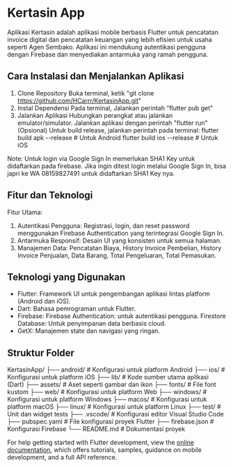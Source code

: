 # Kertasin App
Aplikasi Kertasin adalah aplikasi mobile berbasis Flutter untuk pencatatan invoice digital dan pencatatan keuangan yang lebih efisien untuk usaha seperti Agen Sembako. Aplikasi ini mendukung autentikasi pengguna dengan Firebase dan menyediakan antarmuka yang ramah pengguna.

## Cara Instalasi dan Menjalankan Aplikasi
1. Clone Repository
   Buka terminal, ketik "git clone https://github.com/HCarrr/KertasinApp.git"
2. Instal Dependensi
   Pada terminal, Jalankan perintah "flutter pub get"
3. Jalankan Aplikasi
   Hubungkan perangkat atau jalankan emulator/simulator. Jalankan aplikasi dengan perintah "flutter run"
   (Opsional) Untuk build release, jalankan perintah pada terminal:
       flutter build apk --release # Untuk Android
       flutter build ios --release # Untuk iOS

Note: Untuk login via Google Sign In memerlukan SHA1 Key untuk didaftarkan pada firebase. Jika ingin ditest login melalui Google Sign In, bisa japri ke WA 08159827491 untuk didaftarkan SHA1 Key nya.

## Fitur dan Teknologi
Fitur Utama:
1. Autentikasi Pengguna: Registrasi, login, dan reset password menggunakan Firebase Authentication yang terintegrasi Google Sign In.
2. Antarmuka Responsif: Desain UI yang konsisten untuk semua halaman.
3. Manajemen Data: Pencatatan Biaya, History Invoice Pembelian, History Invoice Penjualan, Data Barang, Total Pengeluaran, Total Pemasukan.

## Teknologi yang Digunakan
- Flutter: Framework UI untuk pengembangan aplikasi lintas platform (Android dan iOS).
- Dart: Bahasa pemrograman untuk Flutter.
- Firebase:
  Firebase Authentication: untuk autentikasi pengguna.
  Firestore Database: Untuk penyimpanan data berbasis cloud.
- GetX: Manajemen state dan navigasi yang ringan.

## Struktur Folder
KertasinApp/
├── android/          # Konfigurasi untuk platform Android
├── ios/              # Konfigurasi untuk platform iOS
├── lib/              # Kode sumber utama aplikasi (Dart)
├── assets/           # Aset seperti gambar dan ikon
├── fonts/            # File font kustom
├── web/              # Konfigurasi untuk platform Web
├── windows/          # Konfigurasi untuk platform Windows
├── macos/            # Konfigurasi untuk platform macOS
├── linux/            # Konfigurasi untuk platform Linux
├── test/             # Unit dan widget tests
├── .vscode/          # Konfigurasi editor Visual Studio Code
├── pubspec.yaml      # File konfigurasi proyek Flutter
├── firebase.json     # Konfigurasi Firebase
└── README.md         # Dokumentasi proyek


For help getting started with Flutter development, view the
[online documentation](https://docs.flutter.dev/), which offers tutorials,
samples, guidance on mobile development, and a full API reference.
